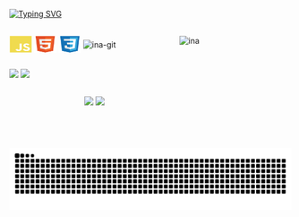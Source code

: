 [![Typing SVG](https://readme-typing-svg.herokuapp.com/?color=ff91a4&size=35&center=true&vCenter=true&width=1000&lines=HELLO,+My+name+is+Inara+Bagatoli;I'm+20+years+old;I'm+from+Brazil;Welcome!+:%29)](https://git.io/typing-svg)

<div style="display: inline_block"><br>
 
  <img align="center" alt="ina-Js" height="30" width="40" src="https://raw.githubusercontent.com/devicons/devicon/master/icons/javascript/javascript-plain.svg">
  <img align="center" alt="ina-HTML" height="30" width="40" src="https://raw.githubusercontent.com/devicons/devicon/master/icons/html5/html5-original.svg">
  <img align="center" alt="ina-CSS" height="30" width="40" src="https://raw.githubusercontent.com/devicons/devicon/master/icons/css3/css3-original.svg">
  <img align="center" alt="ina-git" height="35" width="45" src="https://cdn.jsdelivr.net/gh/devicons/devicon/icons/git/git-original.svg">
  <img height=200 width=200img align="right" alt="ina" src="https://cdn.discordapp.com/attachments/812512415844925502/1225922828671651922/tenor_2.gif?ex=6622e49a&is=66106f9a&hm=008c1601ff032c410177a6c998edc9738f4101e31700e5d290952bd510aa5742&">

##
##

<div> 
  
  <a href="https://www.instagram.com/ina_saturn/" target="_blank"><img src="https://img.shields.io/badge/-Instagram-%23E4405F?style=for-the-badge&logo=instagram&logoColor=white" target="_blank"></a>
  <a href="https://www.linkedin.com/in/inara-bagatoli-811494213/" target="_blank"><img src="https://img.shields.io/badge/-LinkedIn-%230077B5?style=for-the-badge&logo=linkedin&logoColor=white" target="_blank"></a> 
  
</div>


##
##

  <div align="center">  
     <img height="180em" src="https://github-readme-stats.vercel.app/api?username=iiinaraaa&theme=dracula&show_icons=true&hide_border=false&count_private=true" />
     <img height="180em" src="https://github-readme-stats.vercel.app/api/top-langs/?username=iiinaraaa&theme=dracula&show_icons=true&hide_border=false&layout=compact"/>
  </div>

<picture>
  <source media="(prefers-color-scheme: dark)" srcset="https://raw.githubusercontent.com/iiinaraaa/iiinaraaa/output/github-contribution-grid-snake-dark.svg">
  <source media="(prefers-color-scheme: light)" srcset="https://raw.githubusercontent.com/iiinaraaa/iiinaraaa/output/github-contribution-grid-snake.svg">
  <img alt="github contribution grid snake animation" src="https://raw.githubusercontent.com/iiinaraaa/iiinaraaa/output/github-contribution-grid-snake.svg">
</picture>
<br><br>
